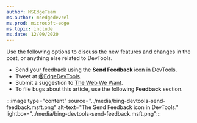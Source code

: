 ```yaml
---
author: MSEdgeTeam
ms.author: msedgedevrel
ms.prod: microsoft-edge
ms.topic: include
ms.date: 12/09/2020
---
```

Use the following options to discuss the new features and changes in the post, or anything else related to DevTools.

*   Send your feedback using the **Send Feedback** icon in DevTools.
*   Tweet at [@EdgeDevTools](https://twitter.com/intent/tweet?text=@EdgeDevTools).
*   Submit a suggestion to [The Web We Want](https://webwewant.fyi).
*   To file bugs about this article, use the following **Feedback** section.

:::image type="content" source="../media/bing-devtools-send-feedback.msft.png" alt-text="The Send Feedback icon in DevTools." lightbox="../media/bing-devtools-send-feedback.msft.png":::


<!-- links -->
[PostTweetEdgeDevTools]: https://twitter.com/intent/tweet?text=@EdgeDevTools "@EdgeDevTools | Post a Tweet"

[EdgeDevToolsTwitterAccount]: https://twitter.com/EdgeDevTools "@EdgeDevTools Twitter account"

[GitHubMicrosoftDocsEdgeDeveloperNewIssue]: https://github.com/MicrosoftDocs/edge-developer/issues/new?title=[DevTools%20Docs%20Feedback] "New Issue - MicrosoftDocs/edge-developer - GitHub"

[TheWebWeWant]: https://webwewant.fyi "The Web We Want"
